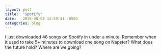 ```yaml
---
layout: post
title:  "Spotify"
date:   2019-08-03 12:59:41 -0500
categories: blog
---
```


I just downloaded 46 songs on Spotify in under a minute. 
Remember when it used to take 5+ minutes to download one song on Napster? 
What does the future hold? 
Where are we going?
